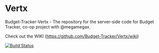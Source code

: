 # Vertx
Budget-Tracker-Vertx - The repository for the server-side code for Budget Tracker, co-op project with @megamegax.


Check out the WIKI  (https://github.com/Budget-Tracker/Vertx/wiki)


[![Build Status](https://travis-ci.org/Budget-Tracker/Vertx.svg?branch=master)](https://travis-ci.org/Budget-Tracker/Vertx)
